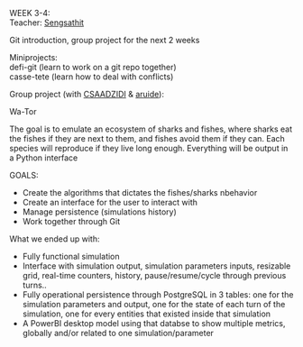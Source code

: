 WEEK 3-4:  
Teacher: [Sengsathit](https://github.com/Sengsathit)  
  
Git introduction, group project for the next 2 weeks  
  
Miniprojects:  
defi-git (learn to work on a git repo together)  
casse-tete (learn how to deal with conflicts)  
  
Group project (with [CSAADZIDI](https://github.com/CSAADZIDI) & [aruide](https://github.com/aruide)):

Wa-Tor

The goal is to emulate an ecosystem of sharks and fishes, where sharks eat the fishes if they are next to them, and fishes avoid them if they can. Each species will reproduce if they live long enough. Everything will be output in a Python interface

GOALS:
- Create the algorithms that dictates the fishes/sharks nbehavior
- Create an interface for the user to interact with
- Manage persistence (simulations history)
- Work together through Git

What we ended up with:
- Fully functional simulation
- Interface with simulation output, simulation parameters inputs, resizable grid, real-time counters, history, pause/resume/cycle through previous turns..
- Fully operational persistence through PostgreSQL in 3 tables: one for the simulation parameters and output, one for the state of each turn of the simulation, one for every entities that existed inside that simulation
- A PowerBI desktop model using that databse to show multiple metrics, globally and/or related to one simulation/parameter